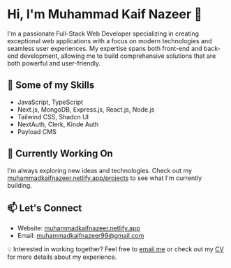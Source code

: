 # Hi, I'm Muhammad Kaif Nazeer 👋 

I'm a passionate Full-Stack Web Developer specializing in creating exceptional web applications with a focus on modern technologies and seamless user experiences. My expertise spans both front-end and back-end development, allowing me to build comprehensive solutions that are both powerful and user-friendly.

## 🚀 Some of my Skills
- JavaScript, TypeScript
- Next.js, MongoDB, Express.js, React.js, Node.js
- Tailwind CSS, Shadcn UI
- NextAuth, Clerk, Kinde Auth
- Payload CMS

## 🔭 Currently Working On
I'm always exploring new ideas and technologies. Check out my [muhammadkaifnazeer.netlify.app/projects](https://muhammadkaifnazeer.netlify.app/projects) to see what I'm currently building.

## 📫 Let's Connect
- Website: [muhammadkaifnazeer.netlify.app](https://muhammadkaifnazeer.netlify.app/)
- Email: [muhammadkaifnazeer99@gmail.com](mailto:muhammadkaifnazeer99@gmail.com)

💡 Interested in working together? Feel free to [email me](mailto:muhammadkaifnazeer99@gmail.com) or check out my [CV](https://cv-muhammadkaifnazeer.netlify.app/) for more details about my experience.
